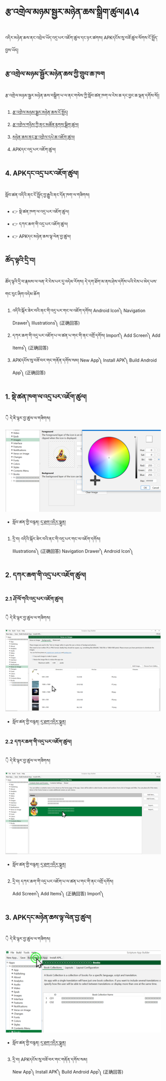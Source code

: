 # རྩ་འགྲེལ་མཉམ་སྦྱར་མཉེན་ཆས་སྒྲིག་ཚུལ།4\4

འདིར་མཉེན་ཆས་ནང་འབྲེལ་ཡོད་འདྲ་པར་འཇོག་ཚུལ་དང་ཉར་ཚགས། APKདངོས་སུ་བཟོ་ཚུལ་སོགས་ངོ་སྤྲོད་བྱས་ཡོད།
## རྩ་འགྲེལ་མཉམ་སྦྱོར་མཉེན་ཆས་ཀྱི་གྲུབ་ཆ་ཁག

རྩ་འགྲེལ་མཉམ་སྦྱར་མཉེན་ཆས་བསྒྲིག་པ་ལ་ནང་གསེས་ཀྱི་སློབ་ཚན་ཁག་ལ་ངེས་ཆ་དང་བྱང་ཆ་ལྡན་དགོས་སོ།།

1. [རྩ་འགྲེལ་མཉམ་སྦྱར་མཉེན་ཆས་ངོ་སྤྲོད།](https://github.com/buda-base/budax/blob/master/howtoguides/SAB14/index.md)
2. [རྩ་འགྲེལ་གཉིས་ཀྱི་ནང་མཚོན་རྟགས་སྒྲིག་ཚུལ།](https://github.com/buda-base/budax/blob/master/howtoguides/SAB15/index.md)
3. [མཉེན་ཆས་ནང་རྩ་འགྲེལ་དཔེ་ཆ་འཇོག་ཚུལ།](https://github.com/buda-base/budax/blob/master/howtoguides/SAB16/index.md)
4. APKདང་འདྲ་པར་འཇོག་ཚུལ།

## 4. APKདང་འདྲ་པར་འཇོག་ཚུལ།

སློབ་ཚན་འདིའི་ནང་ངོ་སྤྲོད་བྱ་རྒྱུའི་ནང་དོན་ཁག་ལ་གཟིགས།

- 👉 སྡེ་ཚན་ཁག་ལ་འདྲ་པར་འཇོག་ཚུལ།
- 👉 དཀར་ཆག་གི་འདྲ་པར་འཇོག་ཚུལ།
- 👉 APKདང་མཉེན་ཆས་ལྟ་ལེན་བྱ་ཚུལ།

## ཚོད་ལྟའི་དྲི་བ།

ཚོད་ལྟའི་དྲི་བ་རྣམས་ལ་ལན་རེ་ངེས་པར་དུ་འདེམ་རོགས། དེ་དག་ཐོག་མ་ནས་ཤེས་དགོས་པའི་ངེས་པ་མེད་པས་གང་རུང་ཞིག་འདེམ་ཆོག

1. འདིའི་སྐོར་ཟེར་བའི་ནང་གི་འདྲ་པར་གང་ལ་འཇོག་དགོས། Android Icon༽ Navigation Drawer༽ Illustrations༽ (正确回答)
2. དཀར་ཆག་གི་འདྲ་པར་འཇོག་པ་ལ་ཚན་པ་གང་གི་ནང་འགྲོ་དགོས། Import༽ Add Screen༽ Add Items༽ (正确回答)
3. APKདངོས་སུ་བཟོ་བར་གང་གནོན་དགོས་སམ། New App༽ Install APK༽ Build Android App༽ (正确回答)

## 1. སྡེ་ཚན་ཁག་ལ་འདྲ་པར་འཇོག་ཚུལ།

👇 དེ་ཇི་ལྟར་བྱ་ཚུལ་ལ་གཟིགས།

![800](images/000001.png)


- སློབ་ཚན་གྱི་བརྙན། [དྲ་ཐག་འདིར་སྣུན།](https://drive.google.com/file/d/1q4tCoTtuVvAh3NuksRfW66h-2IRVs8t1/view?usp=sharing)


1. དྲི་བ། འདིའི་སྐོར་ཟེར་བའི་ནང་གི་འདྲ་པར་གང་ལ་འཇོག་དགོས།  
Illustrations༽ (正确回答) Navigation Drawer༽ Android Icon༽

## 2. དཀར་ཆག་གི་འདྲ་པར་འཇོག་ཚུལ།

### 2.1 ཤོ་ལོ་ཀའི་འདྲ་པར་འཇོག་ཚུལ།

👇 དེ་ཇི་ལྟར་བྱ་ཚུལ་ལ་གཟིགས།

![800](images/000002.png)


- སློབ་ཚན་གྱི་བརྙན། [དྲ་ཐག་འདིར་སྣུན།](https://drive.google.com/file/d/1mrp0-1Ys8zlLx4Q7xof5DYpmnQJB7ATo/view?usp=sharing)

### 2.2 དཀར་ཆག་གི་འདྲ་པར་འཇོག་ཚུལ།

👇 དེ་ཇི་ལྟར་བྱ་ཚུལ་ལ་གཟིགས།

![800](images/000003.png)


- སློབ་ཚན་གྱི་བརྙན། [དྲ་ཐག་འདིར་སྣུན།](https://drive.google.com/file/d/1f47CFW5k6kXKlRqtn-eIWEVPXX9XXnUk/view?usp=sharing)


2. དྲི་བ། དཀར་ཆག་གི་འདྲ་པར་འཇོག་པ་ལ་ཚན་པ་གང་གི་ནང་འགྲོ་དགོས།  
Add Screen༽ Add Items༽ (正确回答) Import༽

## 3. APKདང་མཉེན་ཆས་ལྟ་ལེན་བྱ་ཚུལ།

👇 དེ་ཇི་ལྟར་བྱ་ཚུལ་ལ་གཟིགས།

![800](images/000004.png)
 

- སློབ་ཚན་གྱི་བརྙན། [དྲ་ཐག་འདིར་སྣུན།](https://drive.google.com/file/d/1MWsUgFb9lDto21t43BLMggoJIf9nPvDW/view?usp=sharing)


3. དྲི་བ། APKདངོས་སུ་བཟོ་བར་གང་གནོན་དགོས་སམ།  
New App༽ Install APK༽ Build Android App༽ (正确回答)